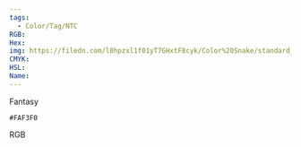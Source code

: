 ```yaml
---
tags:
  - Color/Tag/NTC
RGB:
Hex:
img: https://filedn.com/l0hpzxl1f01yT7GHxtF8cyk/Color%20Snake/standard_csv_to_svg//FAF3F0.svg
CMYK:
HSL:
Name:
---
```

Fantasy
```palette
#FAF3F0
```
RGB
